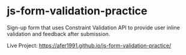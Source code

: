 # js-form-validation-practice
Sign-up form that uses Constraint Validation API to provide user inline validation and feedback after submission.

Live Project: https://afer1991.github.io/js-form-validation-practice/